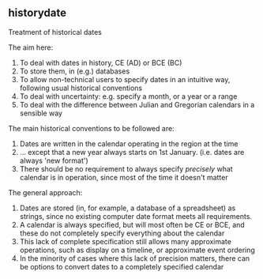 ## historydate
Treatment of historical dates

The aim here:
   1. To deal with dates in history, CE (AD) or BCE (BC)
   2. To store them, in (e.g.) databases
   3. To allow non-technical users to specify dates in an intuitive way, following usual historical conventions
   4. To deal with uncertainty: e.g. specify a month, or a year or a range
   5. To deal with the difference between Julian and Gregorian calendars in a sensible way

The main historical conventions to 
be followed are:
   1. Dates are written in the calendar operating in the region at the time
   2. ... except that a new year always starts on 1st January. (i.e. dates are always 'new format')
   3. There should be no requirement to always specify *precisely* what calendar is in operation, since most of the time it doesn't matter

The general approach:
   1. Dates are stored (in, for example, a database of a spreadsheet) as strings, since no existing computer date format meets all requirements.
   2. A calendar is always specified, but will most often be CE or BCE, and these do not completely specify everything about the calendar
   3. This lack of complete specification still allows many approximate operations, such as display on a timeline, or approximate event ordering
   4. In the minority of cases where this lack of precision matters, there can be options to convert dates to a completely specified calendar
